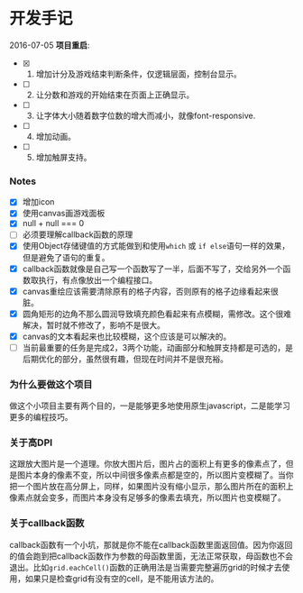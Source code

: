 # 开发手记

2016-07-05
__项目重启__:

- [x] 1. 增加计分及游戏结束判断条件，仅逻辑层面，控制台显示。
- [ ] 2. 让分数和游戏的开始结束在页面上正确显示。
- [ ] 3. 让字体大小随着数字位数的增大而减小，就像font-responsive.
- [ ] 4. 增加动画。
- [ ] 5. 增加触屏支持。

### Notes

 - [X] 增加icon
 - [X] 使用canvas画游戏面板
 - [X] null + null === 0
 - [ ] 必须要理解callback函数的原理
 - [x] 使用Object存储键值的方式能做到和使用`which` 或 `if else`语句一样的效果，但是避免了语句的重复。
 - [x] callback函数就像是自己写一个函数写了一半，后面不写了，交给另外一个函数取执行，有点像放出一个编程接口。
 - [x] canvas重绘应该需要清除原有的格子内容，否则原有的格子边缘看起来很脏。
 - [x] 圆角矩形的边角不那么圆润导致填充颜色看起来有点模糊，需修改。这个很难解决，暂时就不修改了，影响不是很大。
 - [x] canvas的文本看起来也比较模糊，这个应该是可以解决的。
 - [ ] 当前最重要的任务是完成2，3两个功能，动画部分和触屏支持都是可选的，是后期优化的部分，虽然很有趣，但现在时间并不是很充裕。

### 为什么要做这个项目
做这个小项目主要有两个目的，一是能够更多地使用原生javascript，二是能学习更多的编程技巧。

### 关于高DPI
这跟放大图片是一个道理。你放大图片后，图片占的面积上有更多的像素点了，但是图片本身的像素不变，所以中间很多像素点都是空的，所以图片变模糊了。当你把一个图片放在高分屏上，同样，如果图片没有缩小显示，那么图片所在的面积上像素点就会变多，而图片本身没有足够多的像素去填充，所以图片也变模糊了。

### 关于callback函数
callback函数有一个小坑，那就是你不能在callback函数里面返回值。因为你返回的值会跑到把callback函数作为参数的母函数里面，无法正常获取，母函数也不会退出。比如`grid.eachCell()`函数的正确用法是当需要完整遍历grid的时候才去使用，如果只是检查grid有没有空的cell，是不能用该方法的。
